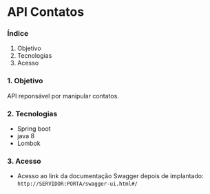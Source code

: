 # API Contatos

### Índice
1. Objetivo
2. Tecnologias
3. Acesso

### 1. Objetivo
API reponsável por manipular contatos. 

### 2. Tecnologias 
* Spring boot
* java 8
* Lombok

### 3. Acesso
* Acesso ao link da documentação Swagger depois de implantado: `http://SERVIDOR:PORTA/swagger-ui.html#/`

